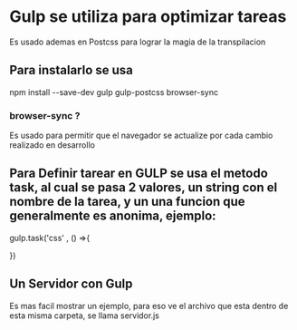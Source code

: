 # Gulp se utiliza para optimizar tareas

Es usado ademas en Postcss para lograr la magia de la transpilacion 

## Para instalarlo se usa 

npm install --save-dev gulp gulp-postcss browser-sync 

### browser-sync ? 

Es usado para permitir que el navegador se actualize por cada cambio realizado en desarrollo 

## Para Definir tarear en GULP se usa el metodo task, al cual se pasa 2 valores, un string con el nombre de la tarea, y un una funcion que generalmente es anonima, ejemplo: 

gulp.task('css' , () =>{
	
})

## Un Servidor con Gulp 

Es mas facil mostrar un ejemplo, para eso ve el archivo que esta dentro de esta misma carpeta, se llama servidor.js 